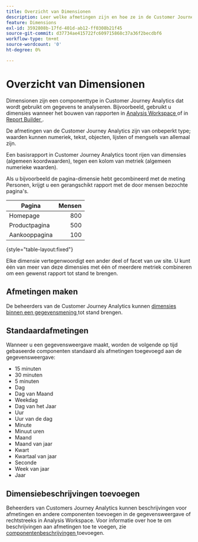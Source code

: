 ```yaml
---
title: Overzicht van Dimensionen
description: Leer welke afmetingen zijn en hoe ze in de Customer Journey Analytics worden gebruikt
feature: Dimensions
exl-id: 3592808b-17fd-401d-ab12-ff0308b21f45
source-git-commit: d37734ae415722fc609715868c37a36f2becdbf6
workflow-type: tm+mt
source-wordcount: '0'
ht-degree: 0%

---
```


# Overzicht van Dimensionen

Dimensionen zijn een componenttype in Customer Journey Analytics dat wordt gebruikt om gegevens te analyseren. Bijvoorbeeld, gebruikt u dimensies wanneer het bouwen van rapporten in [ Analysis Workspace ](/help/analysis-workspace/home.md) of in [ Report Builder ](/help/report-builder/report-buider-overview.md).

De afmetingen van de Customer Journey Analytics zijn van onbeperkt type; waarden kunnen numeriek, tekst, objecten, lijsten of mengsels van allemaal zijn.

Een basisrapport in Customer Journey Analytics toont rijen van dimensies (algemeen koordwaarden), tegen een kolom van metriek (algemeen numerieke waarden).

Als u bijvoorbeeld de pagina-dimensie hebt gecombineerd met de meting Personen, krijgt u een gerangschikt rapport met de door mensen bezochte pagina&#39;s.

| Pagina | Mensen |
| --- | ---: |
| Homepage | 800 |
| Productpagina | 500 |
| Aankooppagina | 100 |

{style="table-layout:fixed"}

Elke dimensie vertegenwoordigt een ander deel of facet van uw site. U kunt één van meer van deze dimensies met één of meerdere metriek combineren om een gewenst rapport tot stand te brengen.


## Afmetingen maken

De beheerders van de Customer Journey Analytics kunnen [ dimensies binnen een gegevensmening ](/help/data-views/create-dataview.md#components) tot stand brengen.

## Standaardafmetingen

Wanneer u een gegevensweergave maakt, worden de volgende op tijd gebaseerde componenten standaard als afmetingen toegevoegd aan de gegevensweergave:

- 15 minuten
- 30 minuten
- 5 minuten
- Dag
- Dag van Maand
- Weekdag
- Dag van het Jaar
- Uur
- Uur van de dag
- Minute
- Minuut uren
- Maand
- Maand van jaar
- Kwart
- Kwartaal van jaar
- Seconde
- Week van jaar
- Jaar

## Dimensiebeschrijvingen toevoegen

Beheerders van Customers Journey Analytics kunnen beschrijvingen voor afmetingen en andere componenten toevoegen in de gegevensweergave of rechtstreeks in Analysis Workspace. Voor informatie over hoe te om beschrijvingen aan afmetingen toe te voegen, zie [ componentenbeschrijvingen ](/help/components/add-component-descriptions.md) toevoegen.
